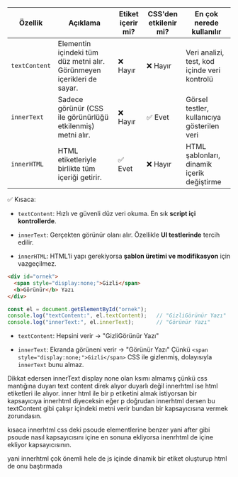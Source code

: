
|Özellik|Açıklama|Etiket içerir mi?|CSS'den etkilenir mi?|En çok nerede kullanılır|
|---|---|---|---|---|
|`textContent`|Elementin içindeki tüm düz metni alır. Görünmeyen içerikleri de sayar.|❌ Hayır|❌ Hayır|Veri analizi, test, kod içinde veri kontrolü|
|`innerText`|Sadece görünür (CSS ile görünürlüğü etkilenmiş) metni alır.|❌ Hayır|✅ Evet|Görsel testler, kullanıcıya gösterilen veri|
|`innerHTML`|HTML etiketleriyle birlikte tüm içeriği getirir.|✅ Evet|❌ Hayır|HTML şablonları, dinamik içerik değiştirme|

✅ Kısaca:

- `textContent`: Hızlı ve güvenli düz veri okuma. En sık **script içi kontrollerde**.
    
- `innerText`: Gerçekten görünür olanı alır. Özellikle **UI testlerinde** tercih edilir.
    
- `innerHTML`: HTML’li yapı gerekiyorsa **şablon üretimi ve modifikasyon** için vazgeçilmez.


```html
<div id="ornek">
  <span style="display:none;">Gizli</span>
  <b>Görünür</b> Yazı
</div>
```

```js
const el = document.getElementById("ornek");
console.log("textContent:", el.textContent);   // "GizliGörünür Yazı"
console.log("innerText:", el.innerText);       // "Görünür Yazı"
```

- `textContent`: Hepsini verir → "GizliGörünür Yazı"
    
- `innerText`: Ekranda görüneni verir → "Görünür Yazı" Çünkü `<span style="display:none;">Gizli</span>` CSS ile gizlenmiş, dolayısıyla `innerText` bunu almaz.

Dikkat edersen innerText display none olan ksımı almamış çünkü css mantığına duyarı
text content direk alıyor duyarlı değil 
innerhtml ise html etiketleri ile alıyor. inner html ile bir p etiketini almak istiyorsan bir kapsayıcıya innerhtml diyeceksin eğer p doğrudan innerhtml dersen bu textContent gibi çalışır içindeki metni verir bundan bir kapsayıcısına vermek zorundasın.

kısaca innerhtml css deki psoude elementlerine benzer yani after gibi psoude nasıl kapsayıcısını içine en sonuna ekliyorsa inenrhtml de içine ekliyor kapsayıcısının. 

yani innerhtml çok önemli hele de js içinde dinamik bir etiket oluşturup html de onu baştırmada